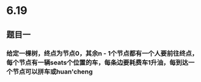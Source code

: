 # 6.19
## 题目一
### 给定一棵树，终点为节点0，其余n - 1个节点都有一个人要前往终点，每个节点有一辆seats个位置的车，每条边要耗费车1升油，每到达一个节点可以拼车或huan'cheng
<!--stackedit_data:
eyJoaXN0b3J5IjpbOTEzNjU0NzM3LC0xODMzOTU5NTQ4XX0=
-->